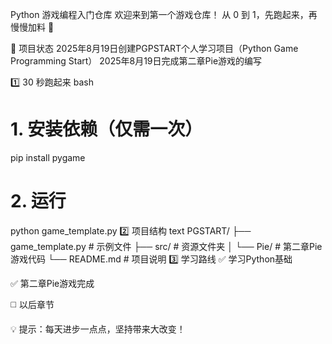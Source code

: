 Python 游戏编程入门仓库
欢迎来到第一个游戏仓库！
从 0 到 1，先跑起来，再慢慢加料 🚀

🎯 项目状态
2025年8月19日创建PGPSTART个人学习项目（Python Game Programming Start）
2025年8月19日完成第二章Pie游戏的编写

1️⃣ 30 秒跑起来
bash
# 1. 安装依赖（仅需一次）
pip install pygame

# 2. 运行
python game_template.py
2️⃣ 项目结构
text
PGSTART/
├── game_template.py    # 示例文件
├── src/            # 资源文件夹
│   └── Pie/        # 第二章Pie游戏代码
└── README.md       # 项目说明
3️⃣ 学习路线
✅ 学习Python基础

✅ 第二章Pie游戏完成

◻️ 以后章节

💡 提示：每天进步一点点，坚持带来大改变！